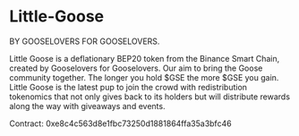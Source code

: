 # Little-Goose
BY GOOSELOVERS FOR GOOSELOVERS.

Little Goose is a deflationary BEP20 token from the Binance Smart Chain, created by Gooselovers for Gooselovers. Our aim to bring the Goose community together. The longer you hold $GSE the more $GSE you gain. Little Goose is the latest pup to join the crowd with redistribution tokenomics that not only gives back to its holders but will distribute rewards along the way with giveaways and events.

Contract: 0xe8c4c563d8e1fbc73250d1881864ffa35a3bfc46
